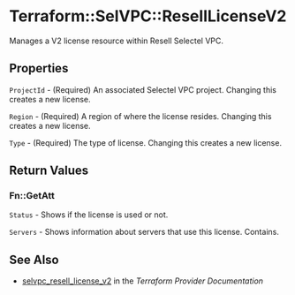 # Terraform::SelVPC::ResellLicenseV2

Manages a V2 license resource within Resell Selectel VPC.

## Properties

`ProjectId` - (Required) An associated Selectel VPC project. Changing this
creates a new license.

`Region` - (Required) A region of where the license resides. Changing this
creates a new license.

`Type` - (Required) The type of license. Changing this creates a new license.


## Return Values

### Fn::GetAtt

`Status` - Shows if the license is used or not.

`Servers` - Shows information about servers that use this license. Contains.

## See Also

* [selvpc_resell_license_v2](https://www.terraform.io/docs/providers/selvpc/r/resell_license_v2.html) in the _Terraform Provider Documentation_